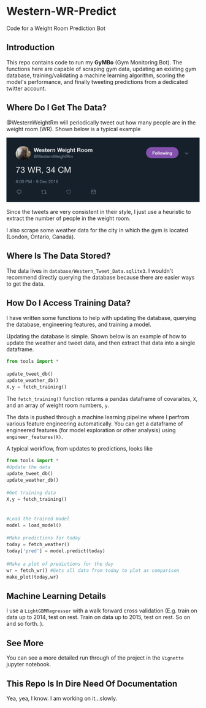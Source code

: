 # Western-WR-Predict
Code for a Weight Room Prediction Bot

## Introduction

This repo contains code to run my **GyMBo** (Gym Monitoring Bot).  The functions here are capable of scraping gym data, updating an existing gym database, training/validating a machine learning algorithm,
scoring the model's performance, and finally tweeting predictions from a dedicated twitter account.


## Where Do I Get The Data?

@WesternWeightRm will periodically tweet out how many people are in the weight room (WR).  Shown below is a typical example

![A Typical Tweet](TypicalTweet.png)

Since the tweets are very consistent in their style, I just use a heuristic to extract the number of people in the weight room.

I also scrape some weather data for the city in which the gym is located (London, Ontario, Canada).

## Where Is The Data Stored?

The data lives in `database/Western_Tweet_Data.sqlite3`.  I wouldn't recommend directly querying the database because there are easier ways to get the data.

## How Do I Access Training Data?

I have written some functions to help with updating the database, querying the database, engineering features, and training a model.  

Updating the database is simple. Shown below is an example of how to update the weather and tweet data, and then extract that data into a single dataframe.

```python
from tools import *

update_tweet_db()
update_weather_db()
X,y = fetch_training()
```
The `fetch_training()` function returns a pandas dataframe of covaraites,  `X`, and an array of weight room numbers, `y`.  

The data is pushed through a machine learning pipeline where I perfrom various feature engineering automatically.  You can get a dataframe of engineered features (for model exploration or other analysis) using `engineer_features(X)`.

A typical workflow, from updates to predictions, looks like

```python
from tools import *
#Update the data
update_tweet_db()
update_weather_db()

#Get training data
X,y = fetch_training()


#Load the trained model
model = load_model()

#Make predictions for today
today = fetch_weather()
today['pred'] = model.predict(today)

#Make a plot of predictions for the day
wr = fetch_wr() #Gets all data from today to plot as comparison
make_plot(today,wr)
```

## Machine Learning Details

I use a `LightGBMRegressor` with a walk forward cross validation (E.g. train on data up to 2014, test on rest.  Train on data up to 2015, test on rest.  So on and so forth. ).

## See More

You can see a more detailed run through of the project in the `Vignette` jupyter notebook.


## This Repo Is In Dire Need Of Documentation

Yea, yea, I know.  I am working on it...slowly.
